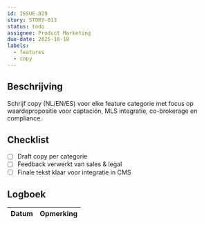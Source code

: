 ```yaml
---
id: ISSUE-029
story: STORY-013
status: todo
assignee: Product Marketing
due-date: 2025-10-18
labels:
  - features
  - copy
---
```


## Beschrijving
Schrijf copy (NL/EN/ES) voor elke feature categorie met focus op waardepropositie voor captación, MLS integratie, co-brokerage en compliance.

## Checklist
- [ ] Draft copy per categorie
- [ ] Feedback verwerkt van sales & legal
- [ ] Finale tekst klaar voor integratie in CMS

## Logboek
| Datum | Opmerking |
|-------|-----------|
